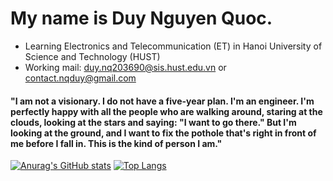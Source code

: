 # My name is Duy Nguyen Quoc.
- Learning Electronics and Telecommunication (ET) in Hanoi University of Science and Technology (HUST)
- Working mail: duy.nq203690@sis.hust.edu.vn or contact.nqduy@gmail.com
####    "I am not a visionary. I do not have a five-year plan. I'm an engineer. I'm perfectly happy with all the people who are walking around, staring at the clouds, looking at the stars and saying: "I want to go there." But I'm looking at the ground, and I want to fix the pothole that's right in front of me before I fall in. This is the kind of person I am."
[![Anurag's GitHub stats](https://github-readme-stats.vercel.app/api?username=acsii-63&theme=dark)](https://github.com/anuraghazra/github-readme-stats)
[![Top Langs](https://github-readme-stats.vercel.app/api/top-langs/?username=acsii-63&layout=compact)](https://github.com/anuraghazra/github-readme-stats)
